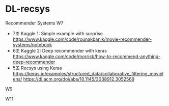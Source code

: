 # DL-recsys

Recommender Systems
W7 
- 7조 Kaggle 1: Simple example with surprise
https://www.kaggle.com/code/rounakbanik/movie-recommender-systems/notebook
- 6조 Kaggle 2: Deep recommender with keras
https://www.kaggle.com/code/morrisb/how-to-recommend-anything-deep-recommender
- 5조 Recsys using Keras
https://keras.io/examples/structured_data/collaborative_filtering_movielens/
https://dl.acm.org/doi/abs/10.1145/3038912.3052569

W9


W11


